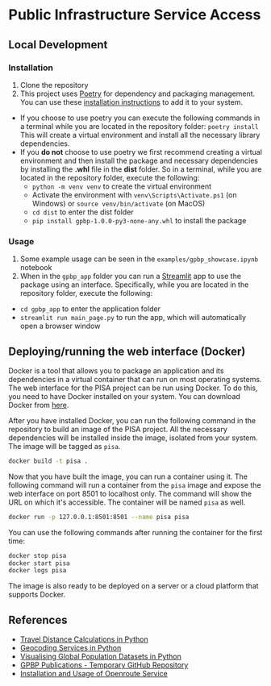 # Public Infrastructure Service Access

## Local Development

### Installation
1. Clone the repository
2. This project uses [Poetry](https://python-poetry.org/) for dependency and packaging management. You can use these [installation instructions](https://python-poetry.org/docs/#installation) to add it to your system.
  - If you choose to use poetry you can execute the following commands in a terminal while you are located in the repository folder:
  ```poetry install```
  This will create a virtual environment and install all the necessary library dependencies.
  - If you **do not** choose to use poetry we first recommend creating a virtual environment and
  then install the package and necessary dependencies by installing the **.whl** file in the **dist** folder. So in a terminal, while you are located in the repository folder, execute the following:
    - ```python -m venv venv``` to create the virtual environment
    - Activate the environment with ```venv\Scripts\Activate.ps1``` (on Windows) or ```source venv/bin/activate``` (on MacOS)
    - ```cd dist``` to enter the dist folder
    - ```pip install gpbp-1.0.0-py3-none-any.whl``` to install the package

### Usage
1. Some example usage can be seen in the ```examples/gpbp_showcase.ipynb``` notebook
2. When in the ```gpbp_app``` folder you can run a [Streamlit](https://streamlit.io/) app to use
the package using an interface. Specifically, while you are located in the repository folder, execute the following:
  - ```cd gpbp_app``` to enter the application folder
  - ```streamlit run main_page.py``` to run the app, which will automatically open a browser window

## Deploying/running the web interface (Docker)

Docker is a tool that allows you to package an application and its dependencies in a virtual container that can run on most operating systems. The web interface for the PISA project can be run using Docker. To do this, you need to have Docker installed on your system. You can download Docker from [here](https://www.docker.com/products/docker-desktop).

After you have installed Docker, you can run the following command in the repository to build an image of the PISA project. All the necessary dependencies will be installed inside the image, isolated from your system. The image will be tagged as `pisa`.

```sh
docker build -t pisa .
```

Now that you have built the image, you can run a container using it. The following command will run a container from the `pisa` image and expose the web interface on port 8501 to localhost only. The command will show the URL on which it's accessible. The container will be named `pisa` as well.

```sh
docker run -p 127.0.0.1:8501:8501 --name pisa pisa
```

You can use the following commands after running the container for the first time:

```sh
docker stop pisa
docker start pisa
docker logs pisa
```

The image is also ready to be deployed on a server or a cloud platform that supports Docker.

## References
- [Travel Distance Calculations in Python](https://pythoncharmers.com/blog/travel-distance-python-with-geopandas-folium-alphashape-osmnx-buffer.html)
- [Geocoding Services in Python](https://towardsdatascience.com/comparison-of-geocoding-services-applied-to-stroke-care-facilities-in-vietnam-with-python-ff0ba753a590)
- [Visualising Global Population Datasets in Python](https://towardsdatascience.com/visualising-global-population-datasets-with-python-c87bcfc8c6a6)
- [GPBP Publications - Temporary GitHub Repository](https://github.com/Analytics-for-a-Better-World/GPBP_Analytics_Tools)
- [Installation and Usage of Openroute Service](https://giscience.github.io/openrouteservice/installation/Installation-and-Usage.html)

